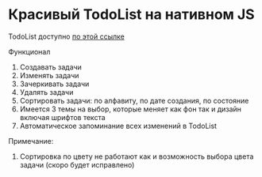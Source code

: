 # Красивый TodoList на нативном JS
TodoList доступно [по этой ссылке](https://baktybek0v.github.io/TodoList_NativeJS/)

Функционал
1. Создавать задачи
2. Изменять задачи
3. Зачеркивать задачи
4. Удалять задачи
5. Сортировать задачи: по алфавиту, по дате создания, по состояние
6. Имеется 3 темы на выбор, которые меняет как фон так и дизайн включая шрифтов текста
7. Автоматическое запоминание всех изменений в TodoList

Примечание:
1. Сортировка по цвету не работают как и возможность выбора цвета задачи (скоро будет исправлено)
